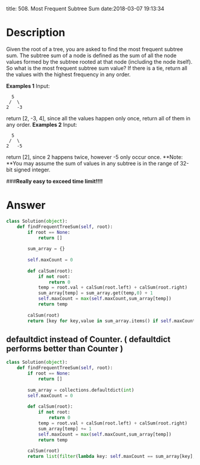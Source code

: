title: 508. Most Frequent Subtree Sum
date:2018-03-07 19:13:34

# Description
Given the root of a tree, you are asked to find the most frequent subtree sum. The subtree sum of a node is defined as the sum of all the node values formed by the subtree rooted at that node (including the node itself). So what is the most frequent subtree sum value? If there is a tie, return all the values with the highest frequency in any order.

**Examples 1**
Input:
```
  5
 /  \
2   -3
```
return [2, -3, 4], since all the values happen only once, return all of them in any order.
**Examples 2**
Input:
```
  5
 /  \
2   -5
```
return [2], since 2 happens twice, however -5 only occur once.
**Note: **You may assume the sum of values in any subtree is in the range of 32-bit signed integer.

###**Really easy to exceed time limit!!!!**

# Answer
```python
class Solution(object):
    def findFrequentTreeSum(self, root):
        if root == None:
            return []
        
        sum_array = {}
        
        self.maxCount = 0
        
        def calSum(root):
            if not root:
                return 0
            temp = root.val + calSum(root.left) + calSum(root.right)
            sum_array[temp] = sum_array.get(temp,0) + 1
            self.maxCount = max(self.maxCount,sum_array[temp])
            return temp
        
        calSum(root)
        return [key for key,value in sum_array.items() if self.maxCount == value]
```

## defaultdict instead of Counter. ( defaultdict performs better than Counter )
```python
class Solution(object):
    def findFrequentTreeSum(self, root):
        if root == None:
            return []
        
        sum_array = collections.defaultdict(int)
        self.maxCount = 0
        
        def calSum(root):
            if not root:
                return 0
            temp = root.val + calSum(root.left) + calSum(root.right)
            sum_array[temp] += 1
            self.maxCount = max(self.maxCount,sum_array[temp])
            return temp
        
        calSum(root)
        return list(filter(lambda key: self.maxCount == sum_array[key],sum_array.keys()))
```